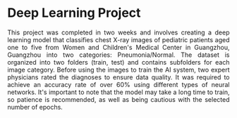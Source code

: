# Deep Learning Project
<p style="text-align: justify;">
This project was completed in two weeks and involves creating a deep learning model that classifies chest X-ray images of pediatric patients aged one to five from Women and Children's Medical Center in Guangzhou, Guangzhou into two categories: Pneumonia/Normal. The dataset is organized into two folders (train, test) and contains subfolders for each image category. Before using the images to train the AI system, two expert physicians rated the diagnoses to ensure data quality. It was required to achieve an accuracy rate of over 60% using different types of neural networks. It's important to note that the model may take a long time to train, so patience is recommended, as well as being cautious with the selected number of epochs.
</p>
